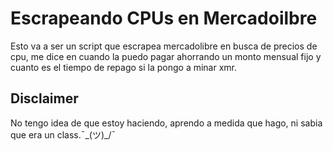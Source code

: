 # Escrapeando CPUs en Mercadoilbre

Esto va a ser un script que escrapea mercadolibre en busca de precios de cpu, me dice en cuando la puedo pagar ahorrando un monto mensual fijo y cuanto es el tiempo de repago si la pongo a minar xmr.

## Disclaimer
No tengo idea de que estoy haciendo, aprendo a medida que hago, ni sabia que era un class.¯\_(ツ)_/¯ 

